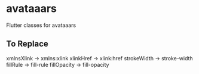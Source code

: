 # avataaars
Flutter classes for avataaars

## To Replace
xmlnsXlink -> xmlns:xlink
xlinkHref -> xlink:href
strokeWidth -> stroke-width
fillRule -> fill-rule
fillOpacity -> fill-opacity
